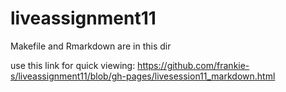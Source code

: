 # liveassignment11
Makefile and Rmarkdown are in this dir

use this link for quick viewing:
https://github.com/frankie-s/liveassignment11/blob/gh-pages/livesession11_markdown.html

